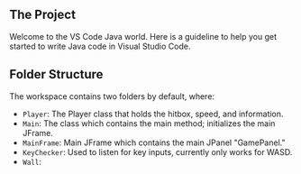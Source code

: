 ## The Project

Welcome to the VS Code Java world. Here is a guideline to help you get started to write Java code in Visual Studio Code.

## Folder Structure

The workspace contains two folders by default, where:

- `Player`: The Player class that holds the hitbox, speed, and information.
- `Main`: The class which contains the main method; initializes the main JFrame.
- `MainFrame`: Main JFrame which contains the main JPanel "GamePanel."
- `KeyChecker`: Used to listen for key inputs, currently only works for WASD.
- `Wall`:  

